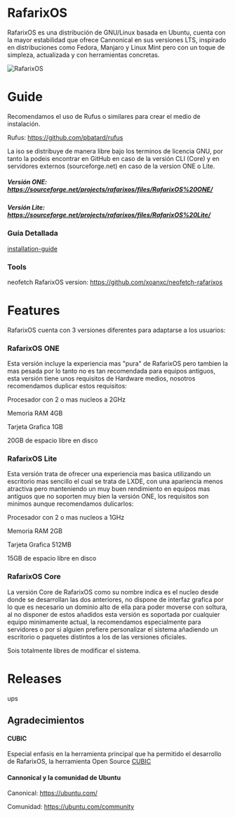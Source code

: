 # RafarixOS
RafarixOS es una distribución de GNU/Linux basada en Ubuntu, cuenta con la mayor estabilidad que ofrece Cannonical en sus versiones LTS, inspirado en distribuciones como Fedora, Manjaro y Linux Mint pero con un toque de simpleza, actualizada y con herramientas concretas.

![RafarixOS](https://github.com/RafarixOS/RafarixOS/blob/main/assets/images/PreLudeOSRedonded.png)


# Guide
Recomendamos el uso de Rufus o similares para crear el medio de instalación.

Rufus: https://github.com/pbatard/rufus

La iso se distribuye de manera libre bajo los terminos de licencia GNU, por tanto la podeis encontrar en GitHub en caso de la versión CLI (Core) y en servidores externos (sourceforge.net) en caso de la version ONE o Lite.

##### Versión ONE: https://sourceforge.net/projects/rafarixos/files/RafarixOS%20ONE/

##### Versión Lite: https://sourceforge.net/projects/rafarixos/files/RafarixOS%20Lite/

### Guía Detallada

[installation-guide](https://github.com/xoanxc/RafarixOS/blob/main/documentation/guide/installation-guide.md)

### Tools

neofetch RafarixOS version: https://github.com/xoanxc/neofetch-rafarixos

# Features
RafarixOS cuenta con 3 versiones diferentes para adaptarse a los usuarios:

### RafarixOS ONE
Esta versión incluye la experiencia mas "pura" de RafarixOS pero tambien la mas pesada por lo tanto no es tan recomendada para equipos antiguos, esta versión tiene unos requisitos de Hardware medios, nosotros recomendamos duplicar estos requisitos:

Procesador con 2 o mas nucleos a 2GHz

Memoria RAM 4GB

Tarjeta Grafica 1GB

20GB de espacio libre en disco

### RafarixOS Lite
Esta versión trata de ofrecer una experiencia mas basica utilizando un escritorio mas sencillo el cual se trata de LXDE, con una apariencia menos atractiva pero manteniendo un muy buen rendimiento en equipos mas antiguos que no soporten muy bien la versión ONE, los requisitos son minimos aunque recomendamos dulicarlos:

Procesador con 2 o mas nucleos a 1GHz

Memoria RAM 2GB

Tarjeta Grafica 512MB

15GB de espacio libre en disco


### RafarixOS Core
La versión Core de RafarixOS como su nombre indica es el nucleo desde donde se desarrollan las dos anteriores, no dispone de interfaz grafica por lo que es necesario un dominio alto de ella para poder moverse con soltura, al no disponer de estos añadidos esta versión es soportada por cualquier equipo minimamente actual, la recomendamos especialmente para servidores o por si alguien prefiere personalizar el sistema añadiendo un escritorio o paquetes distintos a los de las versiones oficiales.

Sois totalmente libres de modificar el sistema.

# Releases

ups

## Agradecimientos

#### CUBIC

Especial enfasis en la herramienta principal que ha permitido el desarrollo de RafarixOS, la herramienta Open Source [CUBIC](https://github.com/PJ-Singh-001/Cubic)

#### Cannonical y la comunidad de Ubuntu

Canonical: https://ubuntu.com/

Comunidad: https://ubuntu.com/community
